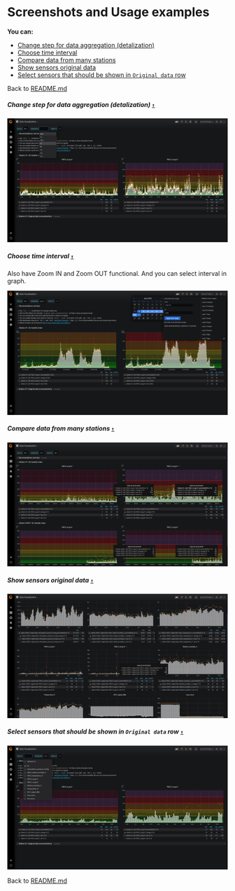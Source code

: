 # Screenshots and Usage examples

**You can:**

* [Change step for data aggregation (detalization)](#change-step-for-data-aggregation-detalization-)
* [Choose time interval](#choose-time-interval-)
* [Compare data from many stations](#compare-data-from-many-stations-)
* [Show sensors original data](#show-sensors-original-data-)
* [Select sensors that should be shown in `Original data` row](#select-sensors-that-should-be-shown-in-original-data-row-)

Back to [README.md](../../README.md)

##### Change step for data aggregation (detalization) [`↑`](#screenshots-and-usage-examples)

![](images/example-change-detalization.png)

##### Choose time interval [`↑`](#screenshots-and-usage-examples)

Also have Zoom IN and Zoom OUT functional. And you can select interval in graph.

![](images/example-date-change.png)

##### Compare data from many stations [`↑`](#screenshots-and-usage-examples)

![](images/example-multi-stations.png)

##### Show sensors original data [`↑`](#screenshots-and-usage-examples)

![](images/example-original-data.png)

##### Select sensors that should be shown in `Original data` row [`↑`](#screenshots-and-usage-examples)

![](images/example-select-sensors.png)

Back to [README.md](../../README.md)
